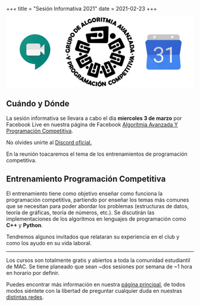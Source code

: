 +++
title = "Sesión Informativa 2021"
date = 2021-02-23
+++

![Sesión Informativa](/sesion_informativa.png "Sesión Informativa")

## Cuándo y Dónde
La sesión informativa se llevara a cabo el día **miercoles 3 de marzo** por Facebook Live en nuestra página de Facebook [Algoritmia Avanzada Y Programación Competitiva](https://www.facebook.com/programacioncompetitiva).

No olvides unirte al [Discord oficial.](https://discord.gg/EJKBpR2)
<!-- more -->

En la reunión toacaremos el tema de los entrenamientos de programación competitiva.

## Entrenamiento Programación Competitiva
El entrenamiento tiene como objetivo enseñar como funciona la programación competitiva, partiendo por enseñar los temas más comunes que se necesitan para poder abordar los problemas (estructuras de datos, teoría de gráficas, teoría de números, etc.). Se discutirán las implementaciones de los algoritmos en lenguajes de programación como **C++** y **Python**.

Tendremos algunos invitados que relataran su experiencia en el club y como los ayudo en su vida laboral.

-------------------------------------------------------------------------------

Los cursos son totalmente gratis y abiertos a toda la comunidad estudiantil de MAC.
Se tiene planeado que sean ~dos sesiones por semana de ~1 hora en horario por
definir. 

  Puedes encontrar más información en nuestra [página principal](https://club-de-algoritmia-acatlan-guapa.github.io/), de todos modos siéntete con la libertad de preguntar cualquier duda en nuestras [distintas redes](https://club-de-algoritmia-acatlan-guapa.github.io/contacto/).


